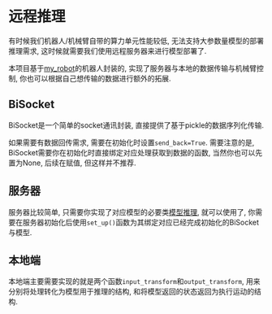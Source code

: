 # 远程推理

有时候我们机器人/机械臂自带的算力单元性能较低, 无法支持大参数量模型的部署推理需求, 这时候就需要我们使用远程服务器来进行模型部署了.

本项目基于[my_robot](../my_robot/robot_cn.md)的机器人封装的, 实现了服务器与本地的数据传输与机械臂控制, 你也可以根据自己想传输的数据进行额外的拓展.

## BiSocket

BiSocket是一个简单的socket通讯封装, 直接提供了基于pickle的数据序列化传输.

如果需要有数据回传需求, 需要在初始化时设置`send_back=True`. 需要注意的是, BiSocket需要你在初始化时直接绑定对应处理获取到数据的函数, 当然你也可以先置为None, 后续在赋值, 但这样并不推荐.

## 服务器

服务器比较简单, 只需要你实现了对应模型的必要类[模型推理](../policy/model_cn.md), 就可以使用了, 你需要在服务器初始化后使用`set_up()`函数为其绑定对应已经完成初始化的BiSocket与模型.

## 本地端

本地端主要需要实现的就是两个函数`input_transform`和`output_transform`, 用来分别将处理转化为模型用于推理的结构, 和将模型返回的状态返回为执行运动的结构.